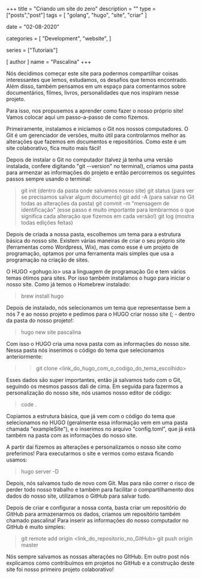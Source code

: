 +++
title = "Criando um site do zero"
description = ""
type = ["posts","post"]
tags = [
    "golang",
    "hugo",
    "site",
    "criar"
]

date = "02-08-2020"

categories = [
    "Development",
    "website",
]

series = ["Tutoriais"]

[ author ]
  name = "Pascalina"
+++

Nós decidimos começar este site para podermos compartilhar coisas interessantes que lemos, estudamos, os desafios que temos encontrado. Além disso, também pensamos em um espaço para comentarmos sobre documentários, filmes, livros, personalidades que nos inspiram nesse projeto. 

Para isso, nos propusemos a aprender como fazer o nosso próprio site! Vamos colocar aqui um passo-a-passo de como fizemos.

Primeiramente, instalamos e iniciamos o Git nos nossos computadores. O Git é um gerenciador de versões, muito útil para controlarmos melhor as alterações que fazemos em documentos e repositórios. Como este é um site colaborativo, fica muito mais fácil! 

Depois de instalar o Git no computador (talvez já tenha uma versão instalada, confere digitando "git --version" no terminal), criamos uma pasta para armenzar as informações do projeto e então percorremos os seguintes passos sempre usando o terminal:

  > git init (dentro da pasta onde salvamos nosso site)
  > git status (para ver se precisamos salvar algum documento)
  > git add -A (para salvar no Git todas as alterações da pasta)
  > git commit -m "mensagem de identificação" (esse passo é muito importante para lembrarmos o que significa cada alteração que fizemos em cada versão!)
  > git log (mostra todas edições feitas)

Depois de criada a nossa pasta, escolhemos um tema para a estrutura básica do nosso site. Existem várias maneiras de criar o seu próprio site (ferramentas como Wordpress, Wix), mas como esse é um projeto de programação, optamos por uma ferramenta mais simples que usa a programação na criação de sites.

O HUGO <gohugo.io> usa a linguagem de programação Go e tem vários temas ótimos para sites. Por isso também instalamos o hugo para iniciar o nosso site. Como já temos o Homebrew instalado:

  > brew install hugo

Depois de instalado, nós selecionamos um tema que representasse bem a nós 7 e ao nosso projeto e pedimos para o HUGO criar nosso site (; - dentro da pasta do nosso projeto!:

  > hugo new site pascalina
  
Com isso o HUGO cria uma nova pasta com as informações do nosso site. Nessa pasta nós inserimos o código do tema que selecionamos anteriormente:

  > > git clone <link_do_hugo_com_o_codigo_do_tema_escolhido>

Esses dados são super importantes, então já salvamos tudo com o Git, seguindo os mesmos passos dali de cima. Em seguida para fazermos a personalização do nosso site, nós usamos nosso editor de código: 

  > code .

Copiamos a estrutura básica, que já vem com o código do tema que selecionamos no HUGO (geralmente essa informação vem em uma pasta chamada "exampleSite"), e o inserimos no arquivo "config.toml", que já está também na pasta com as informações do nosso site. 

A partir daí fizemos as alterações e personalizamos o nosso site como preferimos! Para executarmos o site e vermos como estava ficando usamos: 
  
  > hugo server -D

Depois, nós salvamos tudo de novo com Git. Mas para não correr o risco de perder todo nosso trabalho e também para facilitar o compartilhamento dos dados do nosso site, utilizamos o GitHub para salvar tudo. 

Depois de criar e configurar a nossa conta, basta criar um repositório do GitHub para armazenarmos os dados, criamos um repositório também chamado pascalina! Para inserir as informações do nosso computador no GitHub é muito simples: 

  > git remote add origin <link_do_repositorio_no_GitHub>
  > git push origin master

Nós sempre salvamos as nossas alterações no GItHub. Em outro post nós explicamos como contribuímos em projetos no GitHub e a construção deste site foi nosso primeiro projeto colaborativo! 